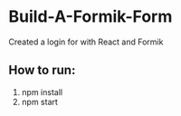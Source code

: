 # Build-A-Formik-Form
Created a login for with React and Formik

## How to run:

1. npm install
2. npm start